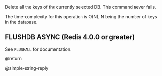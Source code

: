 Delete all the keys of the currently selected DB.
This command never fails.

The time-complexity for this operation is O(N), N being the number of
keys in the database.

FLUSHDB ASYNC (Redis 4.0.0 or greater)
---
See `FLUSHALL` for documentation.

@return

@simple-string-reply
